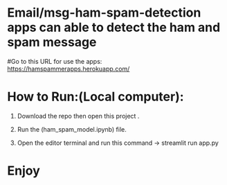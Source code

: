 # Email/msg-ham-spam-detection apps can able to detect the ham and spam message 

#Go to this URL for use the apps: https://hamspammerapps.herokuapp.com/

# How to Run:(Local computer):

 1. Download the repo then open this project .

 2. Run the (ham_spam_model.ipynb) file.

 3. Open the editor terminal and run this command ->  streamlit run app.py
 
 # Enjoy

